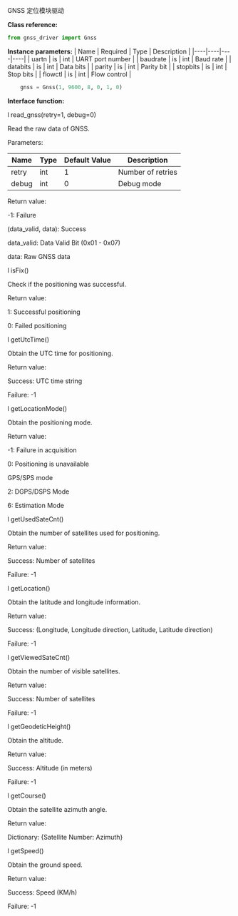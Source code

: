 GNSS 定位模块驱动

**Class reference:**

```python
from gnss_driver import Gnss
```

**Instance parameters:**
| Name | Required | Type | Description | |----|----|----|----|
| uartn | is | int | UART port number |
| baudrate | is | int | Baud rate |
| databits | is | int | Data bits |
| parity | is | int | Parity bit |
| stopbits | is | int | Stop bits |
| flowctl | is | int | Flow control |

```python
    gnss = Gnss(1, 9600, 8, 0, 1, 0)
```
**Interface function:**

l read_gnss(retry=1, debug=0)

Read the raw data of GNSS.

Parameters: 

| Name | Type | Default Value | Description | 
|----|----|----|----|
| retry | int | 1 | Number of retries |
| debug | int | 0 | Debug mode |

Return value: 

-1: Failure 

(data_valid, data): Success 

data_valid: Data Valid Bit (0x01 - 0x07) 

data: Raw GNSS data

l isFix()

Check if the positioning was successful. 

Return value: 

1: Successful positioning

0: Failed positioning

l getUtcTime()

Obtain the UTC time for positioning. 

Return value: 

Success: UTC time string 

Failure: -1

l getLocationMode()

Obtain the positioning mode. 

Return value: 

-1: Failure in acquisition 

0: Positioning is unavailable 

GPS/SPS mode 

2: DGPS/DSPS Mode 

6: Estimation Mode

l getUsedSateCnt()

Obtain the number of satellites used for positioning. 

Return value: 

Success: Number of satellites 

Failure: -1

l getLocation()

Obtain the latitude and longitude information. 

Return value: 

Success: (Longitude, Longitude direction, Latitude, Latitude direction) 

Failure: -1

l getViewedSateCnt()

Obtain the number of visible satellites. 

Return value: 

Success: Number of satellites 

Failure: -1

l getGeodeticHeight()

Obtain the altitude. 

Return value: 

Success: Altitude (in meters) 

Failure: -1

l getCourse()

Obtain the satellite azimuth angle. 

Return value: 

Dictionary: {Satellite Number: Azimuth}

l getSpeed()

Obtain the ground speed. 

Return value: 

Success: Speed (KM/h) 

Failure: -1